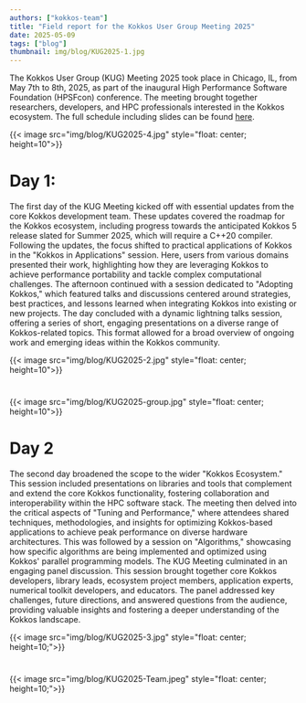 ```yaml
---
authors: ["kokkos-team"]
title: "Field report for the Kokkos User Group Meeting 2025"
date: 2025-05-09
tags: ["blog"]
thumbnail: img/blog/KUG2025-1.jpg
---
```


The Kokkos User Group (KUG) Meeting 2025 took place in Chicago, IL, from May 7th to 8th, 2025, as part of the inaugural High Performance Software Foundation (HPSFcon) conference. The meeting brought together researchers, developers, and HPC professionals interested in the Kokkos ecosystem. The full schedule including slides can be found [here](https://events.linuxfoundation.org/hpsf-conference/program/schedule/).

{{< image src="img/blog/KUG2025-4.jpg" style="float: center; height=10">}}

# Day 1: 
The first day of the KUG Meeting kicked off with essential updates from the core Kokkos development team. These updates covered the roadmap for the Kokkos ecosystem, including progress towards the anticipated Kokkos 5 release slated for Summer 2025, which will require a C++20 compiler. Following the updates, the focus shifted to practical applications of Kokkos in the "Kokkos in Applications" session. Here, users from various domains presented their work, highlighting how they are leveraging Kokkos to achieve performance portability and tackle complex computational challenges. The afternoon continued with a session dedicated to "Adopting Kokkos," which featured talks and discussions centered around strategies, best practices, and lessons learned when integrating Kokkos into existing or new projects. The day concluded with a dynamic lightning talks session, offering a series of short, engaging presentations on a diverse range of Kokkos-related topics. This format allowed for a broad overview of ongoing work and emerging ideas within the Kokkos community.

{{< image src="img/blog/KUG2025-2.jpg" style="float: center; height=10">}}
#
{{< image src="img/blog/KUG2025-group.jpg" style="float: center; height=10">}}

# Day 2
The second day broadened the scope to the wider "Kokkos Ecosystem." This session included presentations on libraries and tools that complement and extend the core Kokkos functionality, fostering collaboration and interoperability within the HPC software stack. The meeting then delved into the critical aspects of "Tuning and Performance," where attendees shared techniques, methodologies, and insights for optimizing Kokkos-based applications to achieve peak performance on diverse hardware architectures. This was followed by a session on "Algorithms," showcasing how specific algorithms are being implemented and optimized using Kokkos' parallel programming models. The KUG Meeting culminated in an engaging panel discussion. This session brought together core Kokkos developers, library leads, ecosystem project members, application experts, numerical toolkit developers, and educators. The panel addressed key challenges, future directions, and answered questions from the audience, providing valuable insights and fostering a deeper understanding of the Kokkos landscape.

{{< image src="img/blog/KUG2025-3.jpg" style="float: center; height=10;">}}
#
{{< image src="img/blog/KUG2025-Team.jpeg" style="float: center; height=10;">}}
